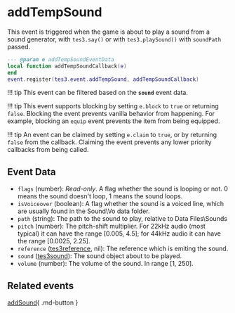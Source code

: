 # addTempSound
<div class="search_terms" style="display: none">addtempsound</div>

<!---
	This file is autogenerated. Do not edit this file manually. Your changes will be ignored.
	More information: https://github.com/MWSE/MWSE/tree/master/docs
-->

This event is triggered when the game is about to play a sound from a sound generator, with `tes3.say()` or with `tes3.playSound()` with `soundPath` passed.

```lua
--- @param e addTempSoundEventData
local function addTempSoundCallback(e)
end
event.register(tes3.event.addTempSound, addTempSoundCallback)
```

!!! tip
	This event can be filtered based on the **`sound`** event data.

!!! tip
	This event supports blocking by setting `e.block` to `true` or returning `false`. Blocking the event prevents vanilla behavior from happening. For example, blocking an `equip` event prevents the item from being equipped.

!!! tip
	An event can be claimed by setting `e.claim` to `true`, or by returning `false` from the callback. Claiming the event prevents any lower priority callbacks from being called.

## Event Data

* `flags` (number): *Read-only*. A flag whether the sound is looping or not. 0 means the sound doesn't loop, 1 means the sound loops.
* `isVoiceover` (boolean): A flag whether the sound is a voiced line, which are usually found in the Sound\Vo data folder.
* `path` (string): The path to the sound to play, relative to Data Files\Sounds
* `pitch` (number): The pitch-shift multiplier. For 22kHz audio (most typical) it can have the range [0.005, 4.5]; for 44kHz audio it can have the range [0.0025, 2.25].
* `reference` ([tes3reference](../types/tes3reference.md), nil): The reference which is emiting the sound.
* `sound` ([tes3sound](../types/tes3sound.md)): The sound object about to be played.
* `volume` (number): The volume of the sound. In range [1, 250].


## Related events

[addSound](./addSound.md){ .md-button }

